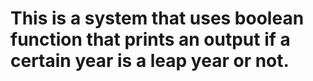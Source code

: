 # This is a system that uses boolean function that prints an output if a certain year is a leap year or not.
